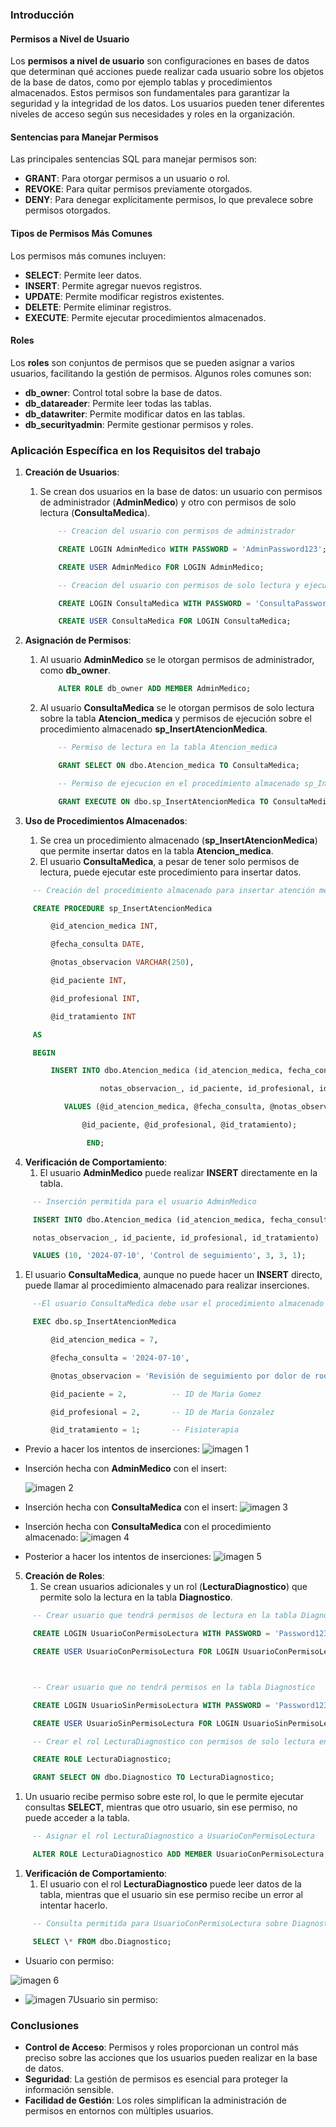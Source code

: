 ### **Introducción**
#### **Permisos a Nivel de Usuario**
Los **permisos a nivel de usuario** son configuraciones en bases de datos que determinan qué acciones puede realizar cada usuario sobre los objetos de la base de datos, como por ejemplo tablas y procedimientos almacenados. Estos permisos son fundamentales para garantizar la seguridad y la integridad de los datos. Los usuarios pueden tener diferentes niveles de acceso según sus necesidades y roles en la organización.
#### **Sentencias para Manejar Permisos**
Las principales sentencias SQL para manejar permisos son:

- **GRANT**: Para otorgar permisos a un usuario o rol.
- **REVOKE**: Para quitar permisos previamente otorgados.
- **DENY**: Para denegar explícitamente permisos, lo que prevalece sobre permisos otorgados.
#### **Tipos de Permisos Más Comunes**
Los permisos más comunes incluyen:

- **SELECT**: Permite leer datos.
- **INSERT**: Permite agregar nuevos registros.
- **UPDATE**: Permite modificar registros existentes.
- **DELETE**: Permite eliminar registros.
- **EXECUTE**: Permite ejecutar procedimientos almacenados.
#### **Roles**
Los **roles** son conjuntos de permisos que se pueden asignar a varios usuarios, facilitando la gestión de permisos. Algunos roles comunes son:

- **db_owner**: Control total sobre la base de datos.
- **db_datareader**: Permite leer todas las tablas.
- **db_datawriter**: Permite modificar datos en las tablas.
- **db_securityadmin**: Permite gestionar permisos y roles.

###
###
###
### **Aplicación Específica en los Requisitos del trabajo** 
1. **Creación de Usuarios**:
   1. Se crean dos usuarios en la base de datos: un usuario con permisos de administrador (**AdminMedico**) y otro con permisos de solo lectura (**ConsultaMedica**).

       ```sql
           -- Creacion del usuario con permisos de administrador

           CREATE LOGIN AdminMedico WITH PASSWORD = 'AdminPassword123';

           CREATE USER AdminMedico FOR LOGIN AdminMedico;

           -- Creacion del usuario con permisos de solo lectura y ejecucion

           CREATE LOGIN ConsultaMedica WITH PASSWORD = 'ConsultaPassword123';

           CREATE USER ConsultaMedica FOR LOGIN ConsultaMedica;
       ```

1. **Asignación de Permisos**:
   1. Al usuario **AdminMedico** se le otorgan permisos de administrador, como **db_owner**.

   
       ```sql
           ALTER ROLE db_owner ADD MEMBER AdminMedico;
       ```

   1. Al usuario **ConsultaMedica** se le otorgan permisos de solo lectura sobre la tabla **Atencion_medica** y permisos de ejecución sobre el procedimiento almacenado **sp_InsertAtencionMedica**.

       ```sql
           -- Permiso de lectura en la tabla Atencion_medica

           GRANT SELECT ON dbo.Atencion_medica TO ConsultaMedica;

           -- Permiso de ejecucion en el procedimiento almacenado sp_InsertAtencionMedica

           GRANT EXECUTE ON dbo.sp_InsertAtencionMedica TO ConsultaMedica;
       ```

1. **Uso de Procedimientos Almacenados**:
   1. Se crea un procedimiento almacenado (**sp_InsertAtencionMedica**) que permite insertar datos en la tabla **Atencion_medica**.
   1. El usuario **ConsultaMedica**, a pesar de tener solo permisos de lectura, puede ejecutar este procedimiento para insertar datos.


```sql
     -- Creación del procedimiento almacenado para insertar atención médica

     CREATE PROCEDURE sp_InsertAtencionMedica

         @id_atencion_medica INT,

         @fecha_consulta DATE,

         @notas_observacion VARCHAR(250),

         @id_paciente INT,

         @id_profesional INT,

         @id_tratamiento INT

     AS

     BEGIN

         INSERT INTO dbo.Atencion_medica (id_atencion_medica, fecha_consulta,   

     		        notas_observacion_, id_paciente, id_profesional, id_tratamiento)

     	    VALUES (@id_atencion_medica, @fecha_consulta, @notas_observacion, 

    	   	    @id_paciente, @id_profesional, @id_tratamiento);

                 END;
```

4. **Verificación de Comportamiento**:
   1. El usuario **AdminMedico** puede realizar **INSERT** directamente en la tabla.

``` sql
     -- Inserción permitida para el usuario AdminMedico

     INSERT INTO dbo.Atencion_medica (id_atencion_medica, fecha_consulta,    

     notas_observacion_, id_paciente, id_profesional, id_tratamiento)

     VALUES (10, '2024-07-10', 'Control de seguimiento', 3, 3, 1);
```

1. El usuario **ConsultaMedica**, aunque no puede hacer un **INSERT** directo, puede llamar al procedimiento almacenado para realizar inserciones.

``` sql
     --El usuario ConsultaMedica debe usar el procedimiento almacenado para realizar inserciones

     EXEC dbo.sp_InsertAtencionMedica 

         @id_atencion_medica = 7,  

         @fecha_consulta = '2024-07-10', 

         @notas_observacion = 'Revisión de seguimiento por dolor de rodilla', 

         @id_paciente = 2,          -- ID de Maria Gomez

         @id_profesional = 2,       -- ID de Maria Gonzalez

         @id_tratamiento = 1;       -- Fisioterapia
```

- Previo a hacer los intentos de inserciones:
  ![imagen 1](https://github.com/SabriMontiel/sistema-citas-medicas/blob/master/imgs/IMAGEN%20FER%20(4).png)



- Inserción hecha con **AdminMedico** con el insert:

   ![imagen 2](https://github.com/SabriMontiel/sistema-citas-medicas/blob/master/imgs/IMAGEN%20FER%20(1).png)









- Inserción hecha con **ConsultaMedica** con el insert:
  ![imagen 3](https://github.com/SabriMontiel/sistema-citas-medicas/blob/master/imgs/IMAGEN%20FER%20(6).png)
  
- Inserción hecha con **ConsultaMedica** con el procedimiento almacenado:
  ![imagen 4](https://github.com/SabriMontiel/sistema-citas-medicas/blob/master/imgs/IMAGEN%20FER%20(7).png)








- Posterior a hacer los intentos de inserciones:
  ![imagen 5](https://github.com/SabriMontiel/sistema-citas-medicas/blob/master/imgs/IMAGEN%20FER%20(2).png)






5. **Creación de Roles**:
   1. Se crean usuarios adicionales y un rol (**LecturaDiagnostico**) que permite solo la lectura en la tabla **Diagnostico**.

```sql
     -- Crear usuario que tendrá permisos de lectura en la tabla Diagnostico

     CREATE LOGIN UsuarioConPermisoLectura WITH PASSWORD = 'Password123';

     CREATE USER UsuarioConPermisoLectura FOR LOGIN UsuarioConPermisoLectura;



     -- Crear usuario que no tendrá permisos en la tabla Diagnostico

     CREATE LOGIN UsuarioSinPermisoLectura WITH PASSWORD = 'Password123';

     CREATE USER UsuarioSinPermisoLectura FOR LOGIN UsuarioSinPermisoLectura;

     -- Crear el rol LecturaDiagnostico con permisos de solo lectura en la tabla Diagnostico

     CREATE ROLE LecturaDiagnostico;

     GRANT SELECT ON dbo.Diagnostico TO LecturaDiagnostico;
```

1. Un usuario recibe permiso sobre este rol, lo que le permite ejecutar consultas **SELECT**, mientras que otro usuario, sin ese permiso, no puede acceder a la tabla.

```sql
     -- Asignar el rol LecturaDiagnostico a UsuarioConPermisoLectura

     ALTER ROLE LecturaDiagnostico ADD MEMBER UsuarioConPermisoLectura;
```

1. **Verificación de Comportamiento**:
   1. El usuario con el rol **LecturaDiagnostico** puede leer datos de la tabla, mientras que el usuario sin ese permiso recibe un error al intentar hacerlo.

```sql
     -- Consulta permitida para UsuarioConPermisoLectura sobre Diagnostico y no permitida para UsuarioSinPermisoLectura (deberia fallar para UsuarioSinPermisoLectura)

     SELECT \* FROM dbo.Diagnostico;
```

- Usuario con permiso:

![imagen 6](https://github.com/SabriMontiel/sistema-citas-medicas/blob/master/imgs/IMAGEN%20FER%20(3).png)




- ![imagen 7](https://github.com/SabriMontiel/sistema-citas-medicas/blob/master/imgs/IMAGEN%20FER%20(5).png)Usuario sin permiso:

###
### **Conclusiones**
- **Control de Acceso**: Permisos y roles proporcionan un control más preciso sobre las acciones que los usuarios pueden realizar en la base de datos.
- **Seguridad**: La gestión de permisos es esencial para proteger la información sensible.
- **Facilidad de Gestión**: Los roles simplifican la administración de permisos en entornos con múltiples usuarios.

